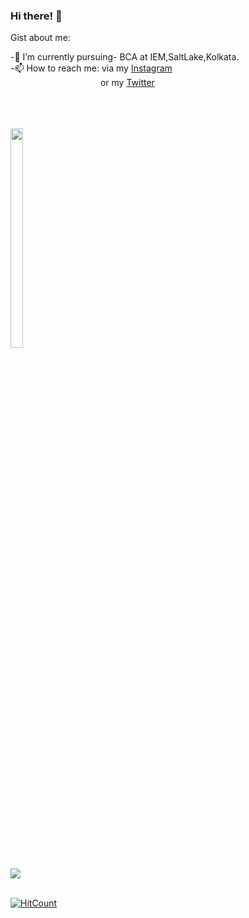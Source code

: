 ### Hi there! 👋

Gist about me:

-🌱 I’m currently pursuing- BCA at IEM,SaltLake,Kolkata.<br>
-📫 How to reach me: via my [Instagram](https://www.instagram.com/rimpi__02/)<br>
&emsp;&emsp;&emsp;&emsp;&emsp;&emsp;&emsp;&emsp;&emsp;&emsp;    or my [Twitter](https://twitter.com/AkshitaDas3)<br><br><br><br>

<img src="https://previews.123rf.com/images/sudowoodo/sudowoodo1911/sudowoodo191100021/134574062-cute-cartoon-dog-with-blanket-kawaii-shiba-inu-puppy-in-warm-cozy-blanket-isolated-vector-clip-art-i.jpg" width=20% height=30%><br>

<img src="https://github-readme-stats.vercel.app/api?username=AkshitaDas&&show_icons=true&title_color=ffffff&icon_color=bb2acf&text_color=daf7dc&bg_color=151515"><br><br>

[![HitCount](http://hits.dwyl.com/AkshitaDas/AkshitaDas.svg)](http://hits.dwyl.com/AkshitaDas/AkshitaDas)
